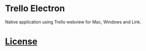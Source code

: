# Trello Electron

Native application using Trello webview for Mac, Windows and Link.

# [License](!LICENSE.md)